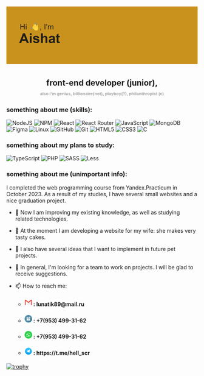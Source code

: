 <!-- <h1 align="center">Hi there, I'm Aishat
<img src="https://github.com/blackcater/blackcater/raw/main/images/Hi.gif" height="32"/></h1> -->
<h1 align="center"><img src="./header.png" alt="header of md-file"></h1>
<h2 align="center">front-end developer (junior), <br> <span style="font-size: 11px !important; color: #aaaaaa;">also i'm genius, billionaire(not), playboy(?), philanthropist (c)</span></h2>

<!-- ## front-end developer (junior), *also i'm genius, ~~billionaire~~, playboy(?), philanthropist (c)* -->

<!-- **homo-errantium/homo-errantium** is a ✨ _special_ ✨ repository because its `README.md` (this file) appears on your GitHub profile. -->

### something about me (skills):

![NodeJS](https://img.shields.io/badge/node.js-6DA55F?style=for-the-badge&logo=node.js&logoColor=white)
![NPM](https://img.shields.io/badge/NPM-%23CB3837.svg?style=for-the-badge&logo=npm&logoColor=white)
![React](https://img.shields.io/badge/react-%2320232a.svg?style=for-the-badge&logo=react&logoColor=%2361DAFB)
![React Router](https://img.shields.io/badge/React_Router-CA4245?style=for-the-badge&logo=react-router&logoColor=white)
![JavaScript](https://img.shields.io/badge/javascript-%23323330.svg?style=for-the-badge&logo=javascript&logoColor=%23F7DF1E)
![MongoDB](https://img.shields.io/badge/MongoDB-%234ea94b.svg?style=for-the-badge&logo=mongodb&logoColor=white)
![Figma](https://img.shields.io/badge/figma-%23F24E1E.svg?style=for-the-badge&logo=figma&logoColor=white)
![Linux](https://img.shields.io/badge/Linux-FCC624?style=for-the-badge&logo=linux&logoColor=black)
![GitHub](https://img.shields.io/badge/github-%23121011.svg?style=for-the-badge&logo=github&logoColor=white)
![Git](https://img.shields.io/badge/git-%23F05033.svg?style=for-the-badge&logo=git&logoColor=white)
![HTML5](https://img.shields.io/badge/html5-%23E34F26.svg?style=for-the-badge&logo=html5&logoColor=white)
![CSS3](https://img.shields.io/badge/css3-%231572B6.svg?style=for-the-badge&logo=css3&logoColor=white)
![C](https://img.shields.io/badge/c-%2300599C.svg?style=for-the-badge&logo=c&logoColor=white)

### something about my plans to study:

![TypeScript](https://img.shields.io/badge/typescript-%23007ACC.svg?style=for-the-badge&logo=typescript&logoColor=white)
![PHP](https://img.shields.io/badge/php-%23777BB4.svg?style=for-the-badge&logo=php&logoColor=white)
![SASS](https://img.shields.io/badge/SASS-hotpink.svg?style=for-the-badge&logo=SASS&logoColor=white)
![Less](https://img.shields.io/badge/less-2B4C80?style=for-the-badge&logo=less&logoColor=white)

### something about me (unimportant info):

I completed the web programming course from Yandex.Practicum in October 2023. As a result of my studies, I have several small websites and a nice graduation project.

-   🔭 Now I am improving my existing knowledge, as well as studying related technologies.

-   💬 At the moment I am developing a website for my wife: she makes very tasty cakes.

-   🤔 I also have several ideas that I want to implement in future pet projects.

-   👯 In general, I'm looking for a team to work on projects. I will be glad to receive suggestions.

-   📫 How to reach me:
    -   <h4><img height="20" src="./gmail_icon.png" alt="gmail icon"> : lunatik89@mail.ru</h4>
    -   <h4><img height="20" src="./phone_icon.png" alt="phone icon"> : +7(953) 499-31-62</h4>
    -   <h4><img height="20" src="./whats_up_icon.png" alt="whats up icon"> : +7(953) 499-31-62</h4>
    -   <h4><img height="20" src="./telegram_icon.png" alt="telegram icon"> : https://t.me/hell_scr</h4>

[![trophy](https://github-profile-trophy.vercel.app/?username=homo-errantium)](https://github.com/ryo-ma/github-profile-trophy)
